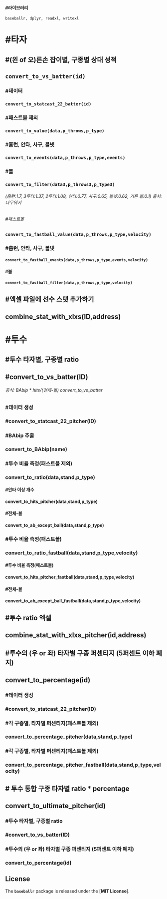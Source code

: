 #### #라이브러리

`baseballr, dplyr, readxl, writexl`

# #타자 

## \#(왼 of 오)른손 잡이별, 구종별 상대 성적

## `convert_to_vs_batter(id)`

### #데이터 

### `convert_to_statcast_22_batter(id)`

### #패스트볼 제외 

### `convert_to_value(data,p_throws,p_type)` 

### #홈런, 안타, 사구, 볼넷      

### `convert_to_events(data,p_throws,p_type,events)` 

### #볼 

### `convert_to_filter(data3,p_throws3,p_type3)` 

###### (홈런:1.7, 3루타:1.37, 2루타:1.08, 안타:0.77, 사구:0.65, 볼넷:0.62, 거른 볼:0.1) 출처:나무위키

###### #패스트볼 

### `convert_to_fastball_value(data,p_throws,p_type,velocity)` 

### #홈런, 안타, 사구, 볼넷 

#### `convert_to_fastball_events(data,p_throws,p_type,events,velocity)`

#### #볼 

#### `convert_to_fastball_filter(data,p_throws,p_type,velocity)`

## #엑셀 파일에 선수 스탯 추가하기

## combine_stat_with_xlxs(ID,address)

# #투수

## #투수 타자별, 구종별 ratio

## #convert_to_vs_batter(ID)

###### 공식: BAbip \* hits/(전체-볼) convert_to_vs_batter

### #데이터 생성
### #convert_to_statcast_22_pitcher(ID)

### #BAbip 추출
### convert_to_BAbip(name)

### #투수 비율 측정(패스트볼 제외)
### convert_to_ratio(data,stand,p_type)

#### #안타 이상 개수
#### convert_to_hits_pitcher(data,stand,p_type)

#### #전체-볼
#### convert_to_ab_except_ball(data,stand,p_type)

### #투수 비율 측정(패스트볼)
### convert_to_ratio_fastball(data,stand,p_type,velocity)

#### #투수 비율 측정(패스트볼)
#### convert_to_hits_pitcher_fastball(data,stand,p_type,velocity)

#### #전체-볼
#### convert_to_ab_except_ball_fastball(data,stand,p_type,velocity)

## #투수 ratio 엑셀 
## combine_stat_with_xlxs_pitcher(id,address)

## #투수의 (우 or 좌) 타자별 구종 퍼센티지 (5퍼센트 이하 폐지)
## convert_to_percentage(id)

### #데이터 생성
### #convert_to_statcast_22_pitcher(ID)

### #각 구종별, 타자별 퍼센티지(패스트볼 제외)
### convert_to_percentage_pitcher(data,stand,p_type)


### #각 구종별, 타자별 퍼센티지(패스트볼 제외)
### convert_to_percentage_pitcher_fastball(data,stand,p_type,velocity)


## # 투수 통합 구종 타자별 ratio * percentage
## convert_to_ultimate_pitcher(id)

### #투수 타자별, 구종별 ratio
### #convert_to_vs_batter(ID)

### #투수의 (우 or 좌) 타자별 구종 퍼센티지 (5퍼센트 이하 폐지)
### convert_to_percentage(id)

## **License**

The **`baseballr`** package is released under the [**MIT License**].
